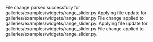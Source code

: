File change parsed successfully for galleries/examples/widgets/range_slider.py
Applying file update for galleries/examples/widgets/range_slider.py
File change applied to galleries/examples/widgets/range_slider.py.
Applying file update for galleries/examples/widgets/range_slider.py
File change applied to galleries/examples/widgets/range_slider.py.
